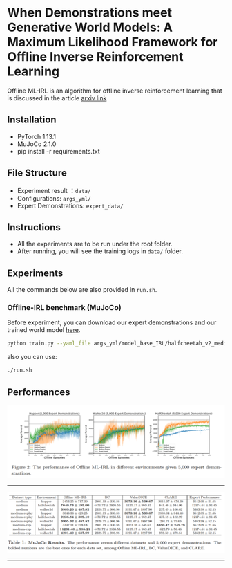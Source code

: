 # When Demonstrations meet Generative World Models: A Maximum Likelihood Framework for Offline Inverse Reinforcement Learning
Offline ML-IRL is an algorithm for offline inverse reinforcement learning that is discussed in the article [arxiv link](http://arxiv.org/abs/2302.07457)

## Installation
- PyTorch 1.13.1
- MuJoCo 2.1.0
- pip install -r requirements.txt


## File Structure
- Experiment result ：`data/`
- Configurations: `args_yml/`
- Expert Demonstrations: `expert_data/`

## Instructions
- All the experiments are to be run under the root folder. 
- After running, you will see the training logs in `data/` folder.

## Experiments
All the commands below are also provided in `run.sh`.

### Offline-IRL benchmark (MuJoCo)
Before experiment, you can download our expert demonstrations and our trained world model [here](https://drive.google.com/drive/folders/1BbEZLEKP6HAijeRBXG0V3JLSrB0FIQg6?usp=drive_link).

```bash
python train.py --yaml_file args_yml/model_base_IRL/halfcheetah_v2_medium.yml --seed 0 --uuid halfcheetah_result 
```
also you can use:
```bash
./run.sh
```

## Performances
![Graph](imgs/fig_1.png)

-----

![Graph](imgs/fig_2.png)

----
